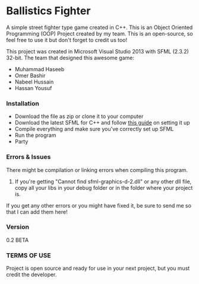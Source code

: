 
# Ballistics Fighter

A simple street fighter type game created in C++. This is an Object Oriented Programming (OOP) Project created by my team. This is an open-source, so feel free to use it but don't forget to credit us too!

This project was created in Microsoft Visual Studio 2013 with SFML (2.3.2) 32-bit. The team that designed this awesome game:

  - Muhammad Haseeb
  - Omer Bashir
  - Nabeel Hussain
  - Hassan Yousuf

### Installation

  - Download the file as zip or clone it to your computer
  - Download the latest SFML for C++ and follow [this guide](whttps://www.sfml-dev.org/tutorials/2.5/start-vc.php) on setting it up
  - Compile everything and make sure you've correctly set up SFML
  - Run the program
  - Party

### Errors & Issues

There might be compilation or linking errors when compiling this program.

1. If you're getting "Cannot find sfml-graphics-d-2.dll" or any other dll file, copy all your libs in your debug folder or in the folder where your project is.

If you get any other errors or you might have fixed it, be sure to send me so that I can add them here!

### Version
0.2 BETA

### TERMS OF USE

Project is open source and ready for use in your next project, but you must credit the developer.

